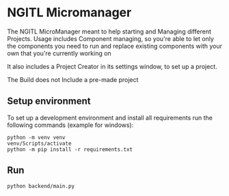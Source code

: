 # NGITL Micromanager

The NGITL MicroManager meant to help starting and Managing different Projects.
Usage includes Component managing, so you're able to let only the components you need to run and replace existing components with your own that you're currently working on

It also includes a Project Creator in its settings window, to set up a project.

The Build does not Include a pre-made project 

## Setup environment

To set up a development environment and install all requirements run the following commands (example for windows):

    python -m venv venv
    venv/Scripts/activate
    python -m pip install -r requirements.txt

## Run

    python backend/main.py